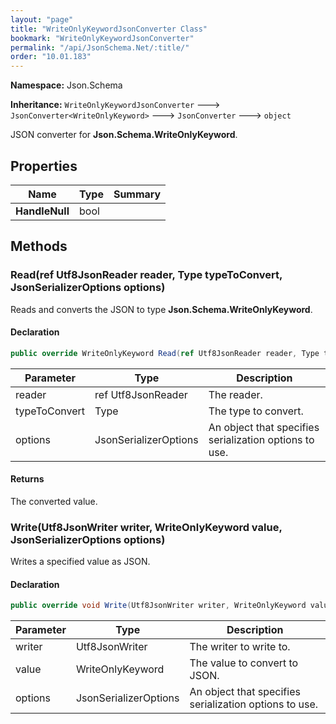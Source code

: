 ```yaml
---
layout: "page"
title: "WriteOnlyKeywordJsonConverter Class"
bookmark: "WriteOnlyKeywordJsonConverter"
permalink: "/api/JsonSchema.Net/:title/"
order: "10.01.183"
---
```

**Namespace:** Json.Schema

**Inheritance:**
`WriteOnlyKeywordJsonConverter`
 🡒 
`JsonConverter<WriteOnlyKeyword>`
 🡒 
`JsonConverter`
 🡒 
`object`

JSON converter for **Json.Schema.WriteOnlyKeyword**.

## Properties

| Name | Type | Summary |
|---|---|---|
| **HandleNull** | bool |  |

## Methods

### Read(ref Utf8JsonReader reader, Type typeToConvert, JsonSerializerOptions options)

Reads and converts the JSON to type **Json.Schema.WriteOnlyKeyword**.

#### Declaration

```c#
public override WriteOnlyKeyword Read(ref Utf8JsonReader reader, Type typeToConvert, JsonSerializerOptions options)
```

| Parameter | Type | Description |
|---|---|---|
| reader | ref Utf8JsonReader | The reader. |
| typeToConvert | Type | The type to convert. |
| options | JsonSerializerOptions | An object that specifies serialization options to use. |


#### Returns

The converted value.

### Write(Utf8JsonWriter writer, WriteOnlyKeyword value, JsonSerializerOptions options)

Writes a specified value as JSON.

#### Declaration

```c#
public override void Write(Utf8JsonWriter writer, WriteOnlyKeyword value, JsonSerializerOptions options)
```

| Parameter | Type | Description |
|---|---|---|
| writer | Utf8JsonWriter | The writer to write to. |
| value | WriteOnlyKeyword | The value to convert to JSON. |
| options | JsonSerializerOptions | An object that specifies serialization options to use. |


